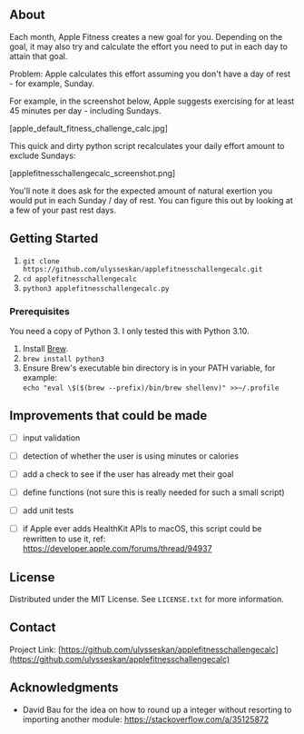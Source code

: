 <!-- ABOUT THE PROJECT -->
## About

Each month, Apple Fitness creates a new goal for you.  Depending on the goal,
it may also try and calculate the effort you need to put in each day to
attain that goal.

Problem: Apple calculates this effort assuming you don't have a day
of rest - for example, Sunday.

For example, in the screenshot below, Apple suggests exercising for at least 45 minutes
per day - including Sundays.

[apple_default_fitness_challenge_calc.jpg]

This quick and dirty python script recalculates your daily effort amount
to exclude Sundays:

[applefitnesschallengecalc_screenshot.png]

You'll note it does ask for the expected amount of natural exertion you would
put in each Sunday / day of rest.  You can figure this out by looking at a few
of your past rest days.

<!-- GETTING STARTED -->
## Getting Started

1. ```git clone https://github.com/ulysseskan/applefitnesschallengecalc.git```
2. ```cd applefitnesschallengecalc```
3. ```python3 applefitnesschallengecalc.py```

### Prerequisites

You need a copy of Python 3.  I only tested this with Python 3.10.

1. Install [Brew](https://brew.sh).
2. ```brew install python3```
3. Ensure Brew's executable bin directory is in your PATH variable, for example:<br>
```echo "eval \$($(brew --prefix)/bin/brew shellenv)" >>~/.profile```

<!-- IMPROVEMENTS -->
## Improvements that could be made

- [ ] input validation
- [ ] detection of whether the user is using minutes or calories
- [ ] add a check to see if the user has already met their goal
- [ ] define functions (not sure this is really needed for such a small script)
- [ ] add unit tests
- [ ] if Apple ever adds HealthKit APIs to macOS, this script could be rewritten to use it, ref: https://developer.apple.com/forums/thread/94937


<!-- LICENSE -->
## License

Distributed under the MIT License. See `LICENSE.txt` for more information.




<!-- CONTACT -->
## Contact

Project Link: [https://github.com/ulysseskan/applefitnesschallengecalc](https://github.com/ulysseskan/applefitnesschallengecalc)




<!-- ACKNOWLEDGMENTS -->
## Acknowledgments

* David Bau for the idea on how to round up a integer without resorting to importing another module: https://stackoverflow.com/a/35125872
